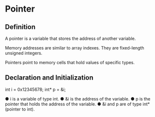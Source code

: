 
# Pointer

## Definition

A pointer is a variable that stores the address of another variable.

Memory addresses are similar to array indexes. They are fixed-length unsigned integers.

Pointers point to memory cells that hold values of specific types.

## Declaration and Initialization

int i = 0x12345678;
int* p = &i;

● i is a variable of type int.
● &i is the address of the variable.
● p is the pointer that holds the address of the variable.
● &i and p are of type int* (pointer to int).